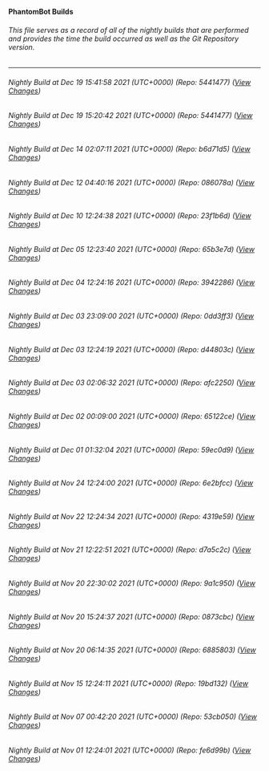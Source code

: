 **PhantomBot Builds**

###### This file serves as a record of all of the nightly builds that are performed and provides the time the build occurred as well as the Git Repository version.
-------------------------------------------------------------------------------------------------------------
###### Nightly Build at Dec 19 15:41:58 2021 (UTC+0000) (Repo: 5441477) ([View Changes](https://github.com/PhantomBot/PhantomBot/compare/...5441477))
###### Nightly Build at Dec 19 15:20:42 2021 (UTC+0000) (Repo: 5441477) ([View Changes](https://github.com/PhantomBot/PhantomBot/compare/b6d71d5...5441477))
###### Nightly Build at Dec 14 02:07:11 2021 (UTC+0000) (Repo: b6d71d5) ([View Changes](https://github.com/PhantomBot/PhantomBot/compare/086078a...b6d71d5))
###### Nightly Build at Dec 12 04:40:16 2021 (UTC+0000) (Repo: 086078a) ([View Changes](https://github.com/PhantomBot/PhantomBot/compare/23f1b6d...086078a))
###### Nightly Build at Dec 10 12:24:38 2021 (UTC+0000) (Repo: 23f1b6d) ([View Changes](https://github.com/PhantomBot/PhantomBot/compare/65b3e7d...23f1b6d))
###### Nightly Build at Dec 05 12:23:40 2021 (UTC+0000) (Repo: 65b3e7d) ([View Changes](https://github.com/PhantomBot/PhantomBot/compare/3942286...65b3e7d))
###### Nightly Build at Dec 04 12:24:16 2021 (UTC+0000) (Repo: 3942286) ([View Changes](https://github.com/PhantomBot/PhantomBot/compare/0dd3ff3...3942286))
###### Nightly Build at Dec 03 23:09:00 2021 (UTC+0000) (Repo: 0dd3ff3) ([View Changes](https://github.com/PhantomBot/PhantomBot/compare/d44803c...0dd3ff3))
###### Nightly Build at Dec 03 12:24:19 2021 (UTC+0000) (Repo: d44803c) ([View Changes](https://github.com/PhantomBot/PhantomBot/compare/afc2250...d44803c))
###### Nightly Build at Dec 03 02:06:32 2021 (UTC+0000) (Repo: afc2250) ([View Changes](https://github.com/PhantomBot/PhantomBot/compare/65122ce...afc2250))
###### Nightly Build at Dec 02 00:09:00 2021 (UTC+0000) (Repo: 65122ce) ([View Changes](https://github.com/PhantomBot/PhantomBot/compare/59ec0d9...65122ce))
###### Nightly Build at Dec 01 01:32:04 2021 (UTC+0000) (Repo: 59ec0d9) ([View Changes](https://github.com/PhantomBot/PhantomBot/compare/6e2bfcc...59ec0d9))
###### Nightly Build at Nov 24 12:24:00 2021 (UTC+0000) (Repo: 6e2bfcc) ([View Changes](https://github.com/PhantomBot/PhantomBot/compare/4319e59...6e2bfcc))
###### Nightly Build at Nov 22 12:24:34 2021 (UTC+0000) (Repo: 4319e59) ([View Changes](https://github.com/PhantomBot/PhantomBot/compare/d7a5c2c...4319e59))
###### Nightly Build at Nov 21 12:22:51 2021 (UTC+0000) (Repo: d7a5c2c) ([View Changes](https://github.com/PhantomBot/PhantomBot/compare/9a1c950...d7a5c2c))
###### Nightly Build at Nov 20 22:30:02 2021 (UTC+0000) (Repo: 9a1c950) ([View Changes](https://github.com/PhantomBot/PhantomBot/compare/0873cbc...9a1c950))
###### Nightly Build at Nov 20 15:24:37 2021 (UTC+0000) (Repo: 0873cbc) ([View Changes](https://github.com/PhantomBot/PhantomBot/compare/6885803...0873cbc))
###### Nightly Build at Nov 20 06:14:35 2021 (UTC+0000) (Repo: 6885803) ([View Changes](https://github.com/PhantomBot/PhantomBot/compare/19bd132...6885803))
###### Nightly Build at Nov 15 12:24:11 2021 (UTC+0000) (Repo: 19bd132) ([View Changes](https://github.com/PhantomBot/PhantomBot/compare/53cb050...19bd132))
###### Nightly Build at Nov 07 00:42:20 2021 (UTC+0000) (Repo: 53cb050) ([View Changes](https://github.com/PhantomBot/PhantomBot/compare/fe6d99b...53cb050))
###### Nightly Build at Nov 01 12:24:01 2021 (UTC+0000) (Repo: fe6d99b) ([View Changes](https://github.com/PhantomBot/PhantomBot/compare/9a87458...fe6d99b))
